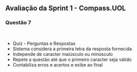 <h2>Avaliação da Sprint 1 - Compass.UOL</h2>
<h3>Questão 7</h3>
<br>
<ul>
	<li>Quiz - Perguntas e Respostas</li>
	<li>Sistema considera a primeira letra da resposta fornecida</li>
	<li>Independe de caracter maiúsculo ou minúsculo</li>
	<li>Repete a questão até que o primeiro caracter seja válido</li>
	<li>Contabiliza erros e acertos e exibe ao final</li>
</ul>
